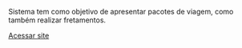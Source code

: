 <div>
    <p>Sistema tem como objetivo de apresentar pacotes de viagem, como também realizar fretamentos.</p>
    <a href='https://marcosggoncalves.github.io/expresso-nordeste/'>Acessar site</a>
  </span>
</div>
